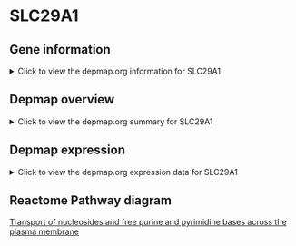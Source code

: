 <h1>SLC29A1</h1>

<h2>Gene information</h2>
<details>
  <summary>Click to view the depmap.org information for SLC29A1</summary>
  <iframe src="https://depmap.org/portal/gene/SLC29A1?tab=about" style="border:none;width:100%;height:800px"></iframe>
</details>

<h2>Depmap overview</h2>
<details>
  <summary>Click to view the depmap.org summary for SLC29A1</summary>
  <iframe src="https://depmap.org/portal/gene/SLC29A1?tab=overview" style="border:none;width:100%;height:800px"></iframe>
</details>

<h2>Depmap expression</h2>
<details>
  <summary>Click to view the depmap.org expression data for SLC29A1</summary>
  <iframe src="https://depmap.org/portal/gene/SLC29A1?tab=characterization" style="border:none;width:100%;height:800px"></iframe>
</details>



<h2>Reactome Pathway diagram</h2>
<a href="https://reactome.org/PathwayBrowser/#/R-HSA-83936" target="_BLANK">Transport of nucleosides and free purine and pyrimidine bases across the plasma membrane</a>



